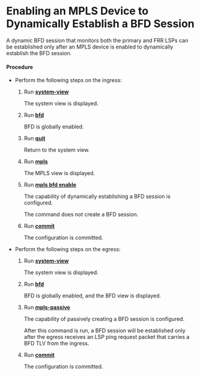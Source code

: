 Enabling an MPLS Device to Dynamically Establish a BFD Session
==============================================================

A dynamic BFD session that monitors both the primary and FRR LSPs can be established only after an MPLS device is enabled to dynamically establish the BFD session.

#### Procedure

* Perform the following steps on the ingress:
  1. Run [**system-view**](cmdqueryname=system-view)
     
     
     
     The system view is displayed.
  2. Run [**bfd**](cmdqueryname=bfd)
     
     
     
     BFD is globally enabled.
  3. Run [**quit**](cmdqueryname=quit)
     
     
     
     Return to the system view.
  4. Run [**mpls**](cmdqueryname=mpls)
     
     
     
     The MPLS view is displayed.
  5. Run [**mpls bfd enable**](cmdqueryname=mpls+bfd+enable)
     
     
     
     The capability of dynamically establishing a BFD session is configured.
     
     
     
     The command does not create a BFD session.
  6. Run [**commit**](cmdqueryname=commit)
     
     
     
     The configuration is committed.
* Perform the following steps on the egress:
  1. Run [**system-view**](cmdqueryname=system-view)
     
     
     
     The system view is displayed.
  2. Run [**bfd**](cmdqueryname=bfd)
     
     
     
     BFD is globally enabled, and the BFD view is displayed.
  3. Run [**mpls-passive**](cmdqueryname=mpls-passive)
     
     
     
     The capability of passively creating a BFD session is configured.
     
     
     
     After this command is run, a BFD session will be established only after the egress receives an LSP ping request packet that carries a BFD TLV from the ingress.
  4. Run [**commit**](cmdqueryname=commit)
     
     
     
     The configuration is committed.